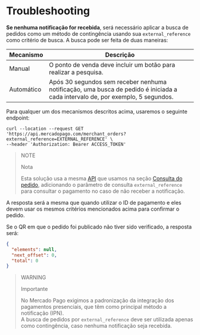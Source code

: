 # Troubleshooting

**Se nenhuma notificação for recebida**, será necessário aplicar a busca de pedidos como um método de contingência usando sua `external_reference` como critério de busca. A busca pode ser feita de duas maneiras:

|Mecanismo|Descrição|
|---|---|
|Manual|O ponto de venda deve incluir um botão para realizar a pesquisa.|
|Automático|Após 30 segundos sem receber nenhuma notificação, uma busca de pedido é iniciada a cada intervalo de, por exemplo, 5 segundos.|

Para qualquer um dos mecanismos descritos acima, usaremos o seguinte endpoint:

```curl
curl --location --request GET 'https://api.mercadopago.com/merchant_orders?external_reference=EXTERNAL_REFERENCE' \
--header 'Authorization: Bearer ACCESS_TOKEN'
```

> NOTE
>
> Nota
>
> Esta solução usa a mesma [API](https://www.mercadopago[FAKER][URL][DOMAIN]/developers/pt/reference/merchant_orders/_merchant_orders_id/get) que usamos na seção [Consulta do pedido](https://www.mercadopago[FAKER][URL][DOMAIN]/developers/pt/guides/notifications/ipn/inperson-order-query), adicionando o parâmetro de consulta `external_reference` para consultar o pagamento no caso de não receber a notificação.

A resposta será a mesma que quando utilizar o ID de pagamento e eles devem usar os mesmos critérios mencionados acima para confirmar o pedido.

Se o QR em que o pedido foi publicado não tiver sido verificado, a resposta será:

```json
{
  "elements": null,
  "next_offset": 0,
  "total": 0
}
```

> WARNING
>
> Importante
>
> No Mercado Pago exigimos a padronização da integração dos pagamentos presenciais, que têm como principal método a notificação (IPN).
> <br>
> A busca de pedidos por `external_reference` deve ser utilizada apenas como contingência, caso nenhuma notificação seja recebida.

